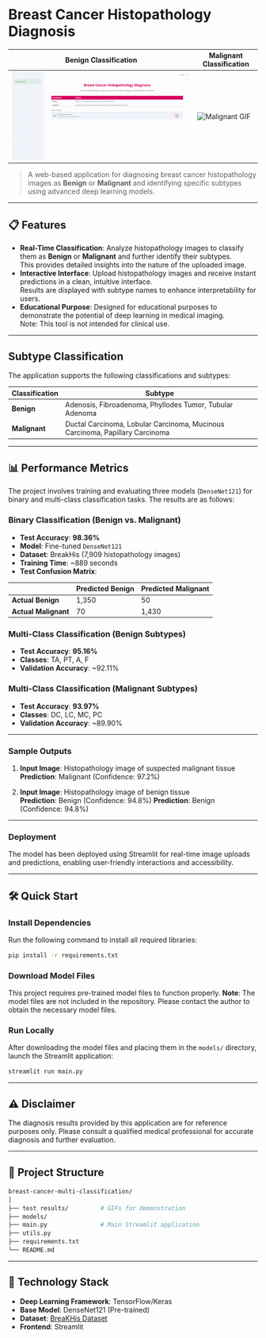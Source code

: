 # Breast Cancer Histopathology Diagnosis  

| Benign Classification         | Malignant Classification         |
|-------------------------------|-----------------------------------|
| ![Benign GIF](test%20results/benign.gif) | ![Malignant GIF](test%20results/malignant.gif) |

> A web-based application for diagnosing breast cancer histopathology images as **Benign** or **Malignant** and identifying specific subtypes using advanced deep learning models.

---

## 📋 Features
- **Real-Time Classification**: Analyze histopathology images to classify them as **Benign** or **Malignant** and further identify their subtypes.  
  This provides detailed insights into the nature of the uploaded image.
- **Interactive Interface**: Upload histopathology images and receive instant predictions in a clean, intuitive interface.  
  Results are displayed with subtype names to enhance interpretability for users.
- **Educational Purpose**: Designed for educational purposes to demonstrate the potential of deep learning in medical imaging.  
  Note: This tool is not intended for clinical use.

---

## Subtype Classification

The application supports the following classifications and subtypes:

| **Classification** | **Subtype**                                                                 |
|---------------------|-----------------------------------------------------------------------------|
| **Benign**          | Adenosis, Fibroadenoma, Phyllodes Tumor, Tubular Adenoma                   |
| **Malignant**       | Ductal Carcinoma, Lobular Carcinoma, Mucinous Carcinoma, Papillary Carcinoma |

---

## 📊 Performance Metrics

The project involves training and evaluating three models (`DenseNet121`) for binary and multi-class classification tasks. The results are as follows:

### Binary Classification (Benign vs. Malignant)
- **Test Accuracy**: **98.36%**
- **Model**: Fine-tuned `DenseNet121`
- **Dataset**: BreakHis (7,909 histopathology images)
- **Training Time**: ~889 seconds
- **Test Confusion Matrix**:

|                  | Predicted Benign | Predicted Malignant |
|------------------|------------------|---------------------|
| **Actual Benign**    | 1,350               | 50                  |
| **Actual Malignant** | 70                 | 1,430                |

### Multi-Class Classification (Benign Subtypes)
- **Test Accuracy**: **95.16%**
- **Classes**: TA, PT, A, F
- **Validation Accuracy**: ~92.11%

### Multi-Class Classification (Malignant Subtypes)
- **Test Accuracy**: **93.97%**
- **Classes**: DC, LC, MC, PC
- **Validation Accuracy**: ~89.90%

---

### Sample Outputs
1. **Input Image**: Histopathology image of suspected malignant tissue  
   **Prediction**: Malignant (Confidence: 97.2%)

2. **Input Image**: Histopathology image of benign tissue  
   **Prediction**: Benign (Confidence: 94.8%)  **Prediction**: Benign (Confidence: 94.8%)

---

### Deployment
The model has been deployed using Streamlit for real-time image uploads and predictions, enabling user-friendly interactions and accessibility.

---

## 🛠️ Quick Start
### Install Dependencies
Run the following command to install all required libraries:
```bash
pip install -r requirements.txt
```
### Download Model Files
This project requires pre-trained model files to function properly.
**Note**: The model files are not included in the repository.
Please contact the author to obtain the necessary model files.
### Run Locally
After downloading the model files and placing them in the `models/` directory, launch the Streamlit application:
```bash
streamlit run main.py
```

---

## ⚠️ Disclaimer
The diagnosis results provided by this application are for reference purposes only.
Please consult a qualified medical professional for accurate diagnosis and further evaluation.

---

## 📂 Project Structure
```bash
breast-cancer-multi-classification/
│
├── test results/         # GIFs for demonstration
├── models/
├── main.py               # Main Streamlit application
├── utils.py
├── requirements.txt      
└── README.md             
```

---

## 🧰 Technology Stack

- **Deep Learning Framework**: TensorFlow/Keras
- **Base Model**: DenseNet121 (Pre-trained)
- **Dataset**: [BreaKHis Dataset](https://www.kaggle.com/datasets/ambarish/breakhis?select=BreaKHis_v1)
- **Frontend**: Streamlit




